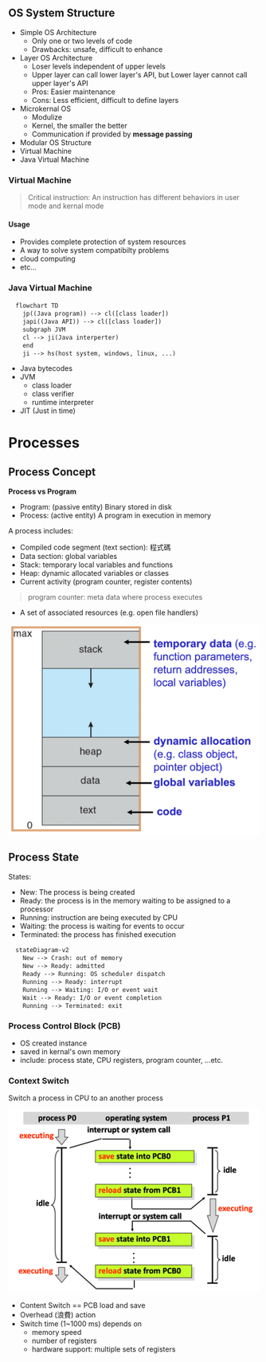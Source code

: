 ## OS System Structure

- Simple OS Architecture
  - Only one or two levels of code
  - Drawbacks: unsafe, difficult to enhance
- Layer OS Architecture
  - Loser levels independent of upper levels
  - Upper layer can call lower layer's API, but Lower layer cannot call upper layer's API
  - Pros: Easier maintenance
  - Cons: Less efficient, difficult to define layers
- Microkernal OS
  - Modulize
  - Kernel, the smaller the better
  - Communication if provided by **message passing**
- Modular OS Structure
- Virtual Machine
- Java Virtual Machine

### Virtual Machine

> Critical instruction: An instruction has different behaviors in user mode and kernal mode 

#### Usage

- Provides complete protection of system resources
- A way to solve system compatibilty problems
- cloud computing
- etc...

### Java Virtual Machine

```mermaid
  flowchart TD
    jp((Java program)) --> cl([class loader])
    japi((Java API)) --> cl([class loader])
    subgraph JVM
    cl --> ji(Java interperter)
    end
    ji --> hs(host system, windows, linux, ...)
```

- Java bytecodes
- JVM 
  - class loader
  - class verifier
  - runtime interpreter
- JIT (Just in time)

# Processes

## Process Concept

**Process vs Program**

- Program: (passive entity) Binary stored in disk
- Process: (active entity) A program in execution in memory

A process includes:

- Compiled code segment (text section): 程式碼
- Data section: global variables
- Stack: temporary local variables and functions
- Heap: dynamic allocated variables or classes
- Current activity (program counter, register contents)

> program counter: meta data where process executes

- A set of associated resources (e.g. open file handlers)

![Process in Memory](../images/process-in-memory.png)

## Process State

States:

- New: The process is being created
- Ready: the process is in the memory waiting to be assigned to a processor
- Running: instruction are being executed by CPU
- Waiting: the process is waiting for events to occur
- Terminated: the process has finished execution

```mermaid
  stateDiagram-v2
    New --> Crash: out of memory
    New --> Ready: admitted
    Ready --> Running: OS scheduler dispatch
    Running --> Ready: interrupt
    Running --> Waiting: I/O or event wait
    Wait --> Ready: I/O or event completion
    Running --> Terminated: exit
```

### Process Control Block (PCB)

- OS created instance
- saved in kernal's own memory
- include: process state, CPU registers, program counter, ...etc.


### Context Switch

Switch a process in CPU to an another process

![Context Switch](../images/context-switch.png)

- Content Switch == PCB load and save
- Overhead (浪費) action
- Switch time (1~1000 ms) depends on
  - memory speed
  - number of registers
  - hardware support: multiple sets of registers